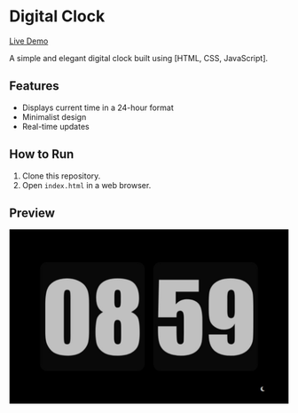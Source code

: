# Digital Clock

[Live Demo](https://jsdigitalclock.vercel.app/)

A simple and elegant digital clock built using [HTML, CSS, JavaScript].

## Features

- Displays current time in a 24-hour format
- Minimalist design
- Real-time updates

## How to Run

1. Clone this repository.
2. Open `index.html` in a web browser.

## Preview

![Digital Clock](Image/digitalclock.png)
